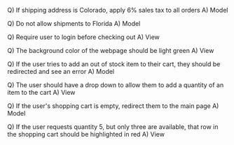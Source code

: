 Q) If shipping address is Colorado, apply 6% sales tax to all orders
A) Model

Q) Do not allow shipments to Florida
A) Model

Q) Require user to login before checking out
A) View

Q) The background color of the webpage should be light green
A) View

Q) If the user tries to add an out of stock item to their cart, they should be redirected and see an error
A) Model

Q) The user should have a drop down to allow them to add a quantity of an item to the cart
A) View

Q) If the user's shopping cart is empty, redirect them to the main page
A) Model

Q) If the user requests quantity 5, but only three are available, that row in the shopping cart should be highlighted in red
A) View
